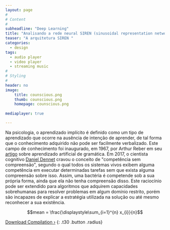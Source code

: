 ```yaml
---
layout: page
#
# Content
#
subheadline: "Deep Learning"
title: "Analisando a rede neural SIREN (sinusoidal representation networks)"
teaser: "A arquitetura SIREN "
categories:
  - design
tags:
  - audio player
  - video player
  - streaming music
#
# Styling
#
header: no
image:
    title: counscious.png
    thumb: counscious.png
    homepage: counscious.png
     
mediaplayer: true

---
```


Na psicologia, o aprendizado implícito é definido como um tipo de aprendizado que ocorre na ausência de intenção de aprender, de tal forma que o conhecimento adquirido não pode ser facilmente verbalizado. Este campo de conhecimento foi inaugurado, em 1967, por Arthur Reber em seu [artigo][1] sobre aprendizado artificial de gramática. Em 2017, o cientista cognitivo [ Daniel Dennet][2] cravou o conceito de "competência sem compreensão", segundo o qual todos os sistemas vivos exibem alguma competência em executar determinadas tarefas sem que exista alguma compreensão sobre isso. Assim, uma bactéria é competende sob a sua própria forma, ainda que ela não tenha compreensão disso. Este raciocínio pode ser extendido para algoritmos que adquirem capacidades sobrehumanas para resolver problemas em algum domínio restrito, porém são incapazes de explicar a estratégia utilizada na solução ou até mesmo reconhecer a sua existência.

$$mean = \frac{\displaystyle\sum_{i=1}^{n} x_{i}}{n}$$



[Download Compilation ›](https://archive.org/details/music_from_all_around_the_world)
{: .t30 .button .radius}



 [1]: https://www.sciencedirect.com/science/article/abs/pii/S002253716780149X
 [2]: https://www.amazon.com.br/Bacteria-Bach-Back-Evolution-Minds/dp/0393242072
 [3]: www.creativecommons.org/licenses/by-nc-nd/3.0/
 [4]: http://phlow-magazine.com/
 [5]: https://archive.org/details/music_from_all_around_the_world
 [6]: #
 [7]: #
 [8]: #
 [9]: #
 [10]: #